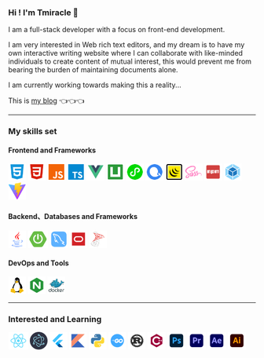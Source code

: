 ### Hi ! I'm Tmiracle 👋

I am a full-stack developer with a focus on front-end development. 

I am very interested in Web rich text editors, and my dream is to have my own interactive writing website where I can collaborate with like-minded individuals to create content of mutual interest, this would prevent me from bearing the burden of maintaining documents alone. 

I am currently working towards making this a reality...

This is <a href="https://blog.namichong.com/" target="_blank">my blog</a> 👈👈👈

---

### My skills set

<!-- github-langs:start -->
<!-- prettier-ignore-start -->
<!-- markdownlint-disable -->
<!-- <img align="right" src="https://github-readme-stats.vercel.app/api/top-langs/?username=T-miracle&theme=vue"/> -->
<!-- markdownlint-restore -->
<!-- prettier-ignore-end -->
<!-- github-langs:end -->

#### Frontend and Frameworks

<!-- Frontend:start -->
<!-- prettier-ignore-start -->
<!-- markdownlint-disable -->
<code><img height="36" src="./svg/HTML5.svg" alt="HTML" title="HTML"/></code>
<code><img height="36" src="./svg/css.svg" alt="CSS" title="CSS"/></code>
<code><img height="36" src="./svg/javaScript.svg" alt="JavaScript" title="JavaScript"/></code>
<code><img height="36" src="./svg/typescript.svg" alt="TypeScript" title="TypeScript"/></code>
<code><img height="36" src="./svg/Vue.svg" alt="Vue" title="Vue"/></code>
<code><img height="36" src="./svg/uni-app.svg" alt="uni-app" title="uni-app"/></code>
<code><img height="36" src="./svg/微信小程序.svg" alt="微信小程序" title="微信小程序"/></code>
<code><img height="36" src="./svg/echarts.svg" alt="Echarts" title="Echarts"/></code>
<code><img height="36" src="./svg/Jquery.svg" alt="Jquery" title="Jquery"/></code>
<code><img height="36" src="./svg/scss.svg" alt="Sass" title="Sass"/></code>
<code><img height="36" src="./svg/NPM.svg" alt="NPM" title="NPM"/></code>
<code><img height="36" src="./svg/Webpack.svg" alt="Webpack" title="Webpack"/></code>
<code><img height="36" src="./svg/vite.svg" alt="Vite" title="Vite"/></code>
<!-- markdownlint-restore -->
<!-- prettier-ignore-end -->
<!-- Frontend:end -->

#### Backend、Databases and Frameworks

<!-- Backend:start -->
<!-- prettier-ignore-start -->
<!-- markdownlint-disable -->
<code><img height="36" src="./svg/java.svg" alt="Java" title="Java"/></code>
<code><img height="36" src="./svg/SPRINGBOOT.svg" alt="SpringBoot" title="SpringBoot"/></code>
<code><img height="36" src="./svg/mysql.svg" alt="MySQL" title="MySQL"/></code>
<code><img height="36" src="./svg/oracle.svg" alt="Oracle" title="Oracle"/></code>
<code><img height="36" src="./svg/sqlserver.svg" alt="SQL Server" title="SQL Server"/></code>
<!-- markdownlint-restore -->
<!-- prettier-ignore-end -->
<!-- Backend:end -->

#### DevOps and Tools

<!-- DevOps:start -->
<!-- prettier-ignore-start -->
<!-- markdownlint-disable -->
<code><img height="36" src="./svg/linux.svg" alt="Linux" title="Linux"/></code>
<code><img height="36" src="./svg/nginx.svg" alt="Nginx" title="Nginx"/></code>
<code><img height="36" src="./svg/Docker.svg" alt="Docker" title="Docker"/></code>
<!-- markdownlint-restore -->
<!-- prettier-ignore-end -->
<!-- DevOps:end -->

---

### Interested and Learning

<!-- Interested:start -->
<!-- prettier-ignore-start -->
<!-- markdownlint-disable -->
<code><img height="36" src="./svg/react.svg" alt="React" title="React"/></code>
<code><img height="36" src="./svg/electron.svg" alt="Electron" title="Electron"/></code>
<code><img height="36" src="./svg/flutter.svg" alt="Flutter" title="Flutter"/></code>
<code><img height="36" src="./svg/kotlin.svg" alt="Kotlin" title="Kotlin"/></code>
<code><img height="36" src="./svg/python.svg" alt="Python" title="Python"/></code>
<code><img height="36" src="./svg/golang.svg" alt="Golang" title="Golang"/></code>
<code><img height="36" src="./svg/rust.svg" alt="Rust" title="Rust"/></code>
<code><img height="36" src="./svg/cplusplus.svg" alt="C++" title="C++"/></code>
<code><img height="36" src="./svg/PS.svg" alt="PS" title="PS"/></code>
<code><img height="36" src="./svg/PR.svg" alt="PR" title="PR"/></code>
<code><img height="36" src="./svg/AE.svg" alt="AE" title="AE"/></code>
<code><img height="36" src="./svg/AI.svg" alt="AI" title="AI"/></code>
<!-- markdownlint-restore -->
<!-- prettier-ignore-end -->
<!-- Interested:end -->

